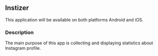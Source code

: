 ## Instizer

This application will be available on both platforms Android and iOS.

### Description

The main purpose of this app is collecting and displaying statistics about Instagram profile. 
